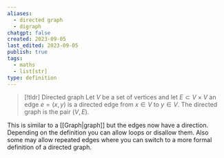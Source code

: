 ```yaml
---
aliases:
  - directed graph
  - digraph
chatgpt: false
created: 2023-09-05
last_edited: 2023-09-05
publish: true
tags:
  - maths
  - list[str]
type: definition
---
```

> [!tldr] Directed graph
> Let $V$ be a set of vertices and let $E \subset V \times V$ an edge $e = (x,y)$ is a directed edge from $x \in V$ to $y \in V$. The directed graph is the pair $(V,E)$.

This is similar to a [[Graph|graph]] but the edges now have a direction. Depending on the definition you can allow loops or disallow them. Also some may allow repeated edges where you can switch to a more formal definition of a directed graph.
